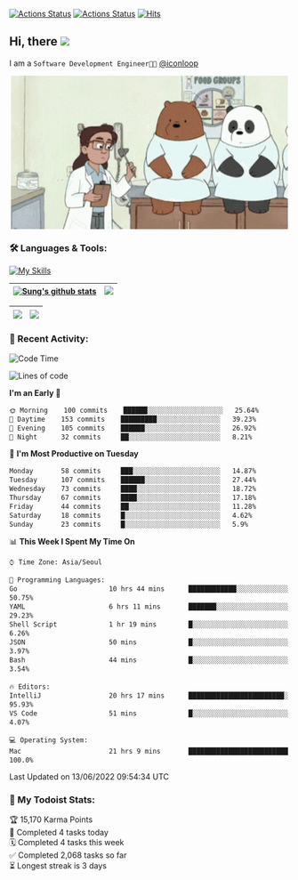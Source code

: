 
[![Actions Status](https://github.com/ddok2/ddok2/workflows/Todoist%20Readme/badge.svg)](https://github.com/ddok2/ddok2/actions)
[![Actions Status](https://github.com/ddok2/ddok2/workflows/wakatime-stats/badge.svg)](https://github.com/ddok2/ddok2/actions)
[![Hits](https://hits.seeyoufarm.com/api/count/incr/badge.svg?url=https%3A%2F%2Fgithub.com%2Fddok2&count_bg=%23FF9595&title_bg=%23555555&icon=github.svg&icon_color=%23FFFFFF&title=hits&edge_flat=false)](https://hits.seeyoufarm.com)

<!-- ![visitors](https://visitor-badge.laobi.icu/badge?page_id=ddok2.ddok2) -->
## Hi, there <img src="https://raw.githubusercontent.com/MartinHeinz/MartinHeinz/master/wave.gif" width="25px">

I am a `Software Development Engineer🧑‍💻` [@iconloop](https://github.com/iconloop)


<p align="center">
    <img align="center" alt="GIF" src="img/debugging.gif" />
</p>


### 🛠 Languages & Tools:

[![My Skills](https://skillicons.dev/icons?i=go,js,ts,py,express,react,svelte,jquery,pug,mongodb,mysql,redis,aws,docker,kubernetes)](https://skillicons.dev)


| <a href="https://github.com/ddok2"><img align="center" src="https://github-readme-stats.vercel.app/api?username=ddok2&show_icons=true&include_all_commits=true&count_private=true&theme=buefy&hide_border=true" alt="Sung's github stats" /></a> | <a href="https://github.com/ddok2"><img src="http://github-readme-streak-stats.herokuapp.com?user=ddok2&hide_border=true" /></a> |
| ------------- |------------- |


| <a href="https://github.com/ddok2"><img align="center" src="https://github-readme-stats.vercel.app/api/top-langs/?username=ddok2&theme=buefy&hide=html,css&hide_border=true width=50%" /></a> | <a href="https://github.com/ddok2"><img align="center" src="https://activity-graph.herokuapp.com/graph?username=ddok2&theme=github&hide_border=true" height="250" /></a> |
| ------------- |--------------------------------------------------------------------------------------------------------------------------------------------------------------------------|


<!-- <details open>
    <summary>📈 My GitHub Stats</summary>
    <p align="center">
        <a href="https://github.com/ddok2">
            <img align="center" src="https://github-readme-stats.vercel.app/api?username=ddok2&show_icons=true&include_all_commits=true&count_private=true&theme=buefy&hide_border=true" alt="Sung's github stats" />
        </a>
    </p>
</details>
<details>
    <summary>💬 Top Languages</summary>
    <p align="center"> 
        <a href="https://github.com/ddok2">
            <img align="center" src="https://github-readme-stats.vercel.app/api/top-langs/?username=ddok2&layout=compact&theme=buefy&hide=html,css&hide_border=true" />
        </a>
    </p>
</details> -->


### 🌈 Recent Activity:
<!--START_SECTION:waka-->
![Code Time](http://img.shields.io/badge/Code%20Time-0%20secs-blue)

![Lines of code](https://img.shields.io/badge/From%20Hello%20World%20I%27ve%20Written-272%20Thousand%20lines%20of%20code-blue)

**I'm an Early 🐤** 

```text
🌞 Morning    100 commits    ██████░░░░░░░░░░░░░░░░░░░   25.64% 
🌆 Daytime    153 commits    █████████░░░░░░░░░░░░░░░░   39.23% 
🌃 Evening    105 commits    ██████░░░░░░░░░░░░░░░░░░░   26.92% 
🌙 Night      32 commits     ██░░░░░░░░░░░░░░░░░░░░░░░   8.21%

```
📅 **I'm Most Productive on Tuesday** 

```text
Monday       58 commits     ███░░░░░░░░░░░░░░░░░░░░░░   14.87% 
Tuesday      107 commits    ██████░░░░░░░░░░░░░░░░░░░   27.44% 
Wednesday    73 commits     ████░░░░░░░░░░░░░░░░░░░░░   18.72% 
Thursday     67 commits     ████░░░░░░░░░░░░░░░░░░░░░   17.18% 
Friday       44 commits     ██░░░░░░░░░░░░░░░░░░░░░░░   11.28% 
Saturday     18 commits     █░░░░░░░░░░░░░░░░░░░░░░░░   4.62% 
Sunday       23 commits     █░░░░░░░░░░░░░░░░░░░░░░░░   5.9%

```


📊 **This Week I Spent My Time On** 

```text
⌚︎ Time Zone: Asia/Seoul

💬 Programming Languages: 
Go                       10 hrs 44 mins      ████████████░░░░░░░░░░░░░   50.75% 
YAML                     6 hrs 11 mins       ███████░░░░░░░░░░░░░░░░░░   29.23% 
Shell Script             1 hr 19 mins        █░░░░░░░░░░░░░░░░░░░░░░░░   6.26% 
JSON                     50 mins             █░░░░░░░░░░░░░░░░░░░░░░░░   3.97% 
Bash                     44 mins             █░░░░░░░░░░░░░░░░░░░░░░░░   3.54%

🔥 Editors: 
IntelliJ                 20 hrs 17 mins      ████████████████████████░   95.93% 
VS Code                  51 mins             █░░░░░░░░░░░░░░░░░░░░░░░░   4.07%

💻 Operating System: 
Mac                      21 hrs 9 mins       █████████████████████████   100.0%

```


 Last Updated on 13/06/2022 09:54:34 UTC
<!--END_SECTION:waka-->

### 🚧 My Todoist Stats:
<!-- TODO-IST:START -->
🏆  15,170 Karma Points           
🌸  Completed 4 tasks today           
🗓  Completed 4 tasks this week           
✅  Completed 2,068 tasks so far           
⏳  Longest streak is 3 days
<!-- TODO-IST:END -->

